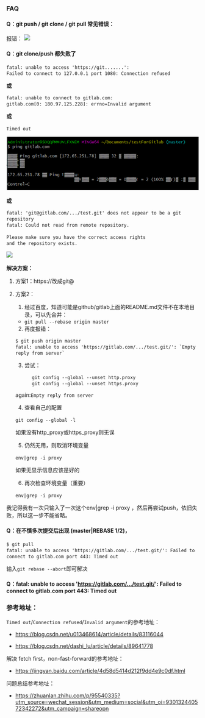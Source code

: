 ### FAQ
#### Q：git push / git clone / git pull 常见错误：

报错：
![](https://img2020.cnblogs.com/blog/2191525/202012/2191525-20201207235228313-1758146954.png)

#### Q：git clone/push 都失败了

```
fatal: unable to access 'https://git.......': 
Failed to connect to 127.0.0.1 port 1080: Connection refused
```

**或**
```
fatal: unable to connect to gitlab.com:
gitlab.com[0: 180.97.125.228]: errno=Invalid argument
```

**或**

`Timed out`

![](/images/Timed%20out%20443.jpg)

**或**

```
fatal: 'git@gitlab.com/.../test.git' does not appear to be a git repository
fatal: Could not read from remote repository.

Please make sure you have the correct access rights
and the repository exists.
```

![](https://img2020.cnblogs.com/blog/2191525/202012/2191525-20201207234828195-1259868842.png)

**解决方案：**
1. 方案1：https://改成git@

2. 方案2：

      1. 经过百度，知道可能是github/gitlab上面的README.md文件不在本地目录，可以先合并：

      * `git pull --rebase origin master`

      2. 再度报错：

      ```
      $ git push origin master
      fatal: unable to access 'https://gitlab.com/.../test.git/': `Empty reply from server`
      ```

      3. 尝试：

      ```
            git config --global --unset http.proxy 
            git config --global --unset https.proxy
      ```

      again:`Empty reply from server`

      4. 查看自己的配置

      `git config --global -l`

      如果没有http_proxy或https_proxy则无误

      5. 仍然无用，则取消环境变量

      `env|grep -i proxy  `

      如果无显示信息应该是好的

      6. 再次检查环境变量（重要）

      `env|grep -i proxy`  

我记得我有一次只输入了一次这个env|grep -i proxy ，然后再尝试push，依旧失败，所以这一步不能省略。

#### Q：在不慎多次提交后出现 (master|REBASE 1/2)，

```
$ git pull
fatal: unable to access 'https://gitlab.com/.../test.git/': Failed to connect to gitlab.com port 443: Timed out
```

输入`git rebase --abort`即可解决

#### Q：fatal: unable to access 'https://gitlab.com/.../test.git/': Failed to connect to gitlab.com port 443: Timed out


### 参考地址：

`Timed out`/`Connection refused`/`Invalid argument`的参考地址：

* https://blog.csdn.net/u013468614/article/details/83116044

* https://blog.csdn.net/dashi_lu/article/details/89641778

解决 fetch first，non-fast-forward的参考地址：

* https://jingyan.baidu.com/article/4d58d5414d212f9dd4e9c0df.html

问题总结参考地址：

* https://zhuanlan.zhihu.com/p/95540335?utm_source=wechat_session&utm_medium=social&utm_oi=930132440572342272&utm_campaign=shareopn